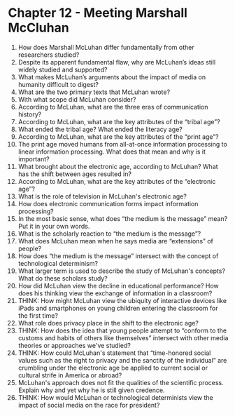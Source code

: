# Chapter 12 - Meeting Marshall McCluhan
1.	How does Marshall McLuhan differ fundamentally from other researchers studied?
2.	Despite its apparent fundamental flaw, why are McLuhan’s ideas still widely studied and supported?
3.	What makes McLuhan’s arguments about the impact of media on humanity difficult to digest?
4.	What are the two primary texts that McLuhan wrote?
5.	With what scope did McLuhan consider?
6.	According to McLuhan, what are the three eras of communication history?
7.	According to McLuhan, what are the key attributes of the “tribal age”?
8.	What ended the tribal age? What ended the literacy age?
9.	According to McLuhan, what are the key attributes of the “print age”?
10.	The print age moved humans from all-at-once information processing to linear information processing. What does that mean and why is it important?
11.	What brought about the electronic age, according to McLuhan? What has the shift between ages resulted in?
12.	According to McLuhan, what are the key attributes of the “electronic age”?
13.	What is the role of television in McLuhan's electronic age?
14.	How does electronic communication forms impact information processing?
15.	In the most basic sense, what does “the medium is the message” mean? Put it in your own words.
16.	What is the scholarly reaction to “the medium is the message”?
17.	What does McLuhan mean when he says media are “extensions” of people? 
18.	How does “the medium is the message” intersect with the concept of technological determinism?
19.	What larger term is used to describe the study of McLuhan's concepts? What do these scholars study?
20.	How did McLuhan view the decline in educational performance? How does his thinking view the exchange of information in a classroom?
21.	THINK: How might McLuhan view the ubiquity of interactive devices like iPads and smartphones on young children entering the classroom for the first time?
22.	What role does privacy place in the shift to the electronic age?
23.	THINK: How does the idea that young people attempt to “conform to the customs and habits of others like themselves” intersect with other media theories or approaches we've studied?
24.	THINK: How could McLuhan's statement that “time-honored social values such as the right to privacy and the sanctity of the individual” are crumbling under the electronic age be applied to current social or cultural strife in America or abroad? 
25.	McLuhan's approach does not fit the qualities of the scientific process. Explain why and yet why he is still given credence. 
26.	THINK: How would McLuhan or technological determinists view the impact of social media on the race for president?
